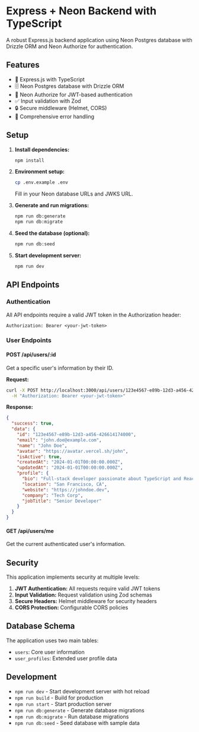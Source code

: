 # Express + Neon Backend with TypeScript

A robust Express.js backend application using Neon Postgres database with Drizzle ORM and Neon Authorize for authentication.

## Features

- 🚀 Express.js with TypeScript
- 🗄️ Neon Postgres database with Drizzle ORM
- 🔐 Neon Authorize for JWT-based authentication
- ✅ Input validation with Zod
- 🔒 Secure middleware (Helmet, CORS)
- 📝 Comprehensive error handling

## Setup

1. **Install dependencies:**
   ```bash
   npm install
   ```

2. **Environment setup:**
   ```bash
   cp .env.example .env
   ```
   Fill in your Neon database URLs and JWKS URL.

3. **Generate and run migrations:**
   ```bash
   npm run db:generate
   npm run db:migrate
   ```

4. **Seed the database (optional):**
   ```bash
   npm run db:seed
   ```

5. **Start development server:**
   ```bash
   npm run dev
   ```

## API Endpoints

### Authentication
All API endpoints require a valid JWT token in the Authorization header:
```
Authorization: Bearer <your-jwt-token>
```

### User Endpoints

#### POST /api/users/:id
Get a specific user's information by their ID.

**Request:**
```bash
curl -X POST http://localhost:3000/api/users/123e4567-e89b-12d3-a456-426614174000 \
  -H "Authorization: Bearer <your-jwt-token>"
```

**Response:**
```json
{
  "success": true,
  "data": {
    "id": "123e4567-e89b-12d3-a456-426614174000",
    "email": "john.doe@example.com",
    "name": "John Doe",
    "avatar": "https://avatar.vercel.sh/john",
    "isActive": true,
    "createdAt": "2024-01-01T00:00:00.000Z",
    "updatedAt": "2024-01-01T00:00:00.000Z",
    "profile": {
      "bio": "Full-stack developer passionate about TypeScript and React",
      "location": "San Francisco, CA",
      "website": "https://johndoe.dev",
      "company": "Tech Corp",
      "jobTitle": "Senior Developer"
    }
  }
}
```

#### GET /api/users/me
Get the current authenticated user's information.

## Security

This application implements security at multiple levels:

1. **JWT Authentication:** All requests require valid JWT tokens
2. **Input Validation:** Request validation using Zod schemas
3. **Secure Headers:** Helmet middleware for security headers
4. **CORS Protection:** Configurable CORS policies

## Database Schema

The application uses two main tables:
- `users`: Core user information
- `user_profiles`: Extended user profile data

## Development

- `npm run dev` - Start development server with hot reload
- `npm run build` - Build for production
- `npm run start` - Start production server
- `npm run db:generate` - Generate database migrations
- `npm run db:migrate` - Run database migrations
- `npm run db:seed` - Seed database with sample data
